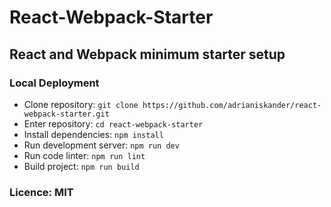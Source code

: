 <h1>React-Webpack-Starter</h1>
<h2>React and Webpack minimum starter setup</h2>

<h3>Local Deployment</h3>
<ul>
  <li>Clone repository: <code>git clone https://github.com/adrianiskander/react-webpack-starter.git</code></li>
  <li>Enter repository: <code>cd react-webpack-starter</code></li>
  <li>Install dependencies: <code>npm install</code></li>
  <li>Run development server: <code>npm run dev</code></li>
  <li>Run code linter: <code>npm run lint</code></li>
  <li>Build project: <code>npm run build</code></li>
</ul>

<h3>Licence: MIT</h3>
